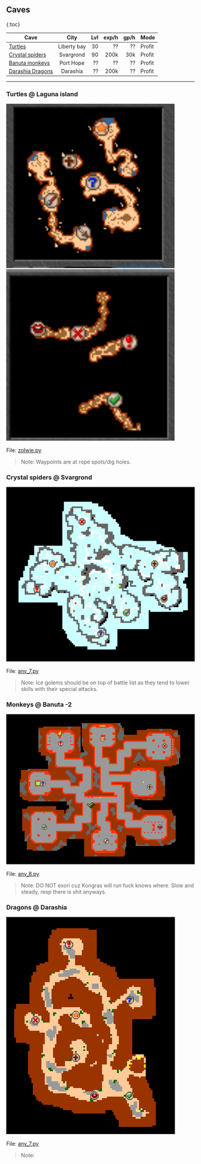 ## Caves 


{:toc}

| Cave                                  |    City     | Lvl | exp/h | gp/h | Mode   |
|---------------------------------------|:-----------:|----:|------:|-----:|--------|
| [Turtles](#Turtles)                   | Liberty bay |  30 |    ?? |   ?? | Profit |
| [Crystal spiders](#crystal_spiders)   |  Svargrond  |  90 |  200k |  30k | Profit |
| [Banuta monkeys](#banuta-2)           |  Port Hope  |  ?? |    ?? |   ?? | Profit |
| [Darashia Dragons](#darashia_dragons) |  Darashia   |  ?? |  200k |   ?? | Profit |

---

<h3 id="Turtles">Turtles @ Laguna island</h3>

<img src="maps/zolwie-3.png" alt="zolwie-3" width="450"/>
<img src="maps/zolwie-4.png" alt="zolwie-4" width="450"/>


File: [zolwie.py](zolwie.py)

>Note: Waypoints are at rope spots/dig holes.


<h3 id="crystal_spiders">Crystal spiders @ Svargrond</h3> 

<img src="maps/svar_crystal_spiders.png" alt="svar_spiders"/>

File: [any_7.py](any_7.py)

>Note: Ice golems should be on top of battle list as they tend to lower skills with their special attacks.


<h3 id="banuta-2">Monkeys @ Banuta -2</h3>

<img src="maps/banuta-2.png" alt="banuta-2"/>

File: [any_8.py](any_8.py)

>Note: DO NOT exori cuz Kongras will run fuck knows where. Slow and steady, resp there is shit anyways.

<h3 id="darashia_dragons">Dragons @ Darashia</h3>

<img src="maps/dara_dragons.png" alt="dara-dragi"/>

File: [any_7.py](any_7.py)

>Note: